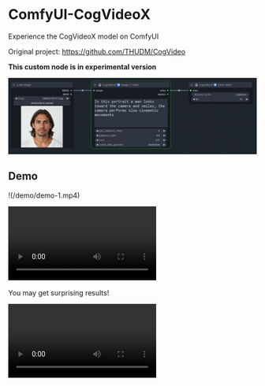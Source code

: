 # ComfyUI-CogVideoX
Experience the CogVideoX model on ComfyUI

Original project: https://github.com/THUDM/CogVideo

**This custom node is in experimental version**

![Overview](/assets/screenshot.png)

## Demo

!(/demo/demo-1.mp4)

![Demo](/demo/demo-3.mp4)

You may get surprising results!

![Demo](/demo/demo-2.mp4)